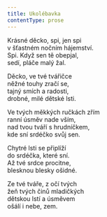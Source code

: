 ```yaml
---
title: Ukolébavka
contentType: prose
---
```


<section>

Krásné děcko, spi, jen spi  
v šťastném nočním hájemství.  
Spi. Když sen tě obepjal,  
sedí, pláče malý žal.

Děcko, ve tvé tvářičce  
něžné touhy zračí se,  
tajný smích a radosti,  
drobné, milé dětské lsti.

Ve tvých měkkých ručkách zřím  
ranní úsměv nade vším,  
nad tvou tváří s hrudníčkem,  
kde sní srdéčko svůj sen.

Chytré lsti se připlíží  
do srdéčka, které sní.  
Až tvé srdce procitne,  
blesknou blesky ošidné.

Ze tvé tváře, z očí tvých  
žeň tvých činů mladičkých  
dětskou lstí a úsměvem  
ošálí i nebe, zem.

</section>
